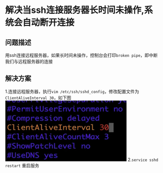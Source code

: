 # 解决当ssh连接服务器长时间未操作,系统会自动断开连接

## 问题描述

用ssh连接远程服务器，如果长时间未操作，控制台会打印`broken pipe`，即中断我们与远程服务器的连接

## 解决方案

1.连接远程服务器，执行`vim /etc/ssh/sshd_config`，修改配置文件为`ClientAliveInterval 30`，如下图
![图1](./解决当ssh连接服务器长时间未操作-系统会自动断开连接/1.png)
2.`service sshd restart` 重启服务
